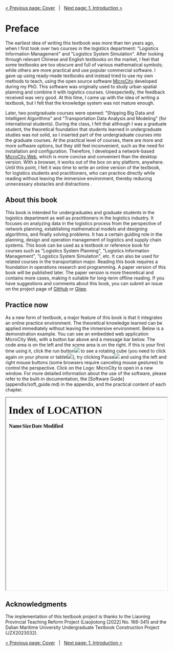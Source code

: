 [< Previous page: Cover](README.md) &nbsp; | &nbsp; [Next page: 1. Introduction >](chapter1/1.introduction.md)

# Preface
The earliest idea of writing this textbook was more than ten years ago, when I first took over two courses in the logistics department: "Logistics Information Management" and "Logistics System Simulation". After looking through relevant Chinese and English textbooks on the market, I feel that some textbooks are too obscure and full of various mathematical symbols; while others are more practical and use popular commercial software. I gave up using ready-made textbooks and instead tried to use my own methods to teach, using the open source software [MicroCity](https://github.com/microcity/desktop) developed during my PhD. This software was originally used to study urban spatial planning and combine it with logistics courses. Unexpectedly, the feedback received was very good. At this time, I came up with the idea of writing a textbook, but I felt that the knowledge system was not mature enough.

Later, two postgraduate courses were opened: "Shipping Big Data and Intelligent Algorithms" and "Transportation Data Analysis and Modeling" (for international students). During the class, I felt that although I was a graduate student, the theoretical foundation that students learned in undergraduate studies was not solid, so I inserted part of the undergraduate courses into the graduate courses. At the practical level of courses, there are more and more software options, but they still feel inconvenient, such as the need for installation and configuration. Therefore, I developed a network-based [MicroCity Web](../..), which is more concise and convenient than the desktop version. With a browser, it works out of the box on any platform, anywhere. Until this point, I felt it was time to write an online version of the textbook, for logistics students and practitioners, who can practice directly while reading without leaving the immersive environment, thereby reducing unnecessary obstacles and distractions .

## About this book
This book is intended for undergraduates and graduate students in the logistics department as well as practitioners in the logistics industry. It focuses on analyzing data in the logistics process from the perspective of network planning, establishing mathematical models and designing algorithms, and finally solving problems. It has a certain guiding role in the planning, design and operation management of logistics and supply chain systems. This book can be used as a textbook or reference book for courses such as "Logistics System Planning", "Logistics Information Management", "Logistics System Simulation", etc. It can also be used for related courses in the transportation major. Reading this book requires a foundation in operations research and programming. A paper version of this book will be published later. The paper version is more theoretical and contains more cases, making it suitable for long-term offline reading. If you have suggestions and comments about this book, you can submit an issue on the project page of [GitHub](https://github.com/microcity/book) or [Gitee](https://gitee.com/microcity/book).

## Practice now
As a new form of textbook, a major feature of this book is that it integrates an online practice environment. The theoretical knowledge learned can be applied immediately without leaving the immersive environment. Below is a demonstration example. You can see an embedded web application MicroCity Web, with a button bar above and a message bar below. The code area is on the left and the scene area is on the right. If this is your first time using it, click the run button![](../../img/play.svg) to see a rotating cube (you need to click again on your phone or tablet![](../../img/code.svg )), try clicking Pause![](../../img/pause.svg) and using the left and right mouse buttons (some browsers require canceling mouse gestures) to control the perspective. Click on the Logo: MicroCity to open in a new window. For more detailed information about the use of the software, please refer to the built-in documentation, the [Software Guide] (appendix/soft_guide.md) in the appendix, and the practical content of each chapter.

<iframe src="../.." width="100%" height="600"></iframe>

## Acknowledgments
The implementation of this textbook project is thanks to the Liaoning Provincial Teaching Reform Project (Liaojiotong [2022] No. 166-341) and the Dalian Maritime University Undergraduate Textbook Construction Project (JZX2023032).

[< Previous page: Cover](README.md) &nbsp; | &nbsp; [Next page: 1. Introduction >](chapter1/1.introduction.md)